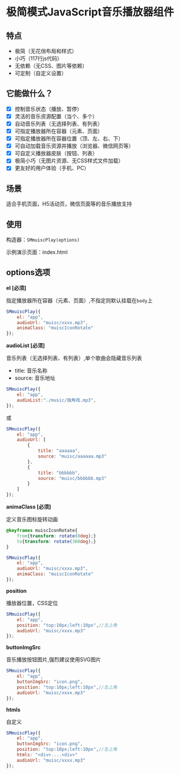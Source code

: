 # 极简模式JavaScript音乐播放器组件

## 特点
- 极简（无花俏布局和样式）
- 小巧（117行js代码）
- 无依赖（无CSS、图片等依赖）
- 可定制（自定义设置）

## 它能做什么？
- [X] 控制音乐状态（播放、暂停）
- [X] 灵活的音乐资源配置（当个、多个）
- [X] 自动音乐列表（无选择列表、有列表）
- [X] 可指定播放器所在容器（元素、页面）
- [X] 可指定播放器所在容器位置（顶、左、右、下）
- [X] 可自动加载音乐资源并播放（浏览器、微信网页等）
- [X] 可自定义播放器皮肤（按钮、列表）
- [X] 极简小巧（无图片资源、无CSS样式文件加载）
- [X] 更友好的用户体验（手机、PC）

## 场景

适合手机页面，H5活动页，微信页面等的音乐播放支持

## 使用

构造器：`SMmuiscPlay(options)`

示例演示页面：index.html

## options选项

**el [必须]** 

指定播放器所在容器（元素、页面）,不指定则默认挂载在`body`上
```js
SMmuiscPlay({
    el: "app",
    audioUrl: "muisc/xxxx.mp3",
    animaClass: "muiscIconRotate"
});
```

**audioList [必须]**

音乐列表（无选择列表、有列表）,单个歌曲会隐藏音乐列表
- title: 音乐名称
- source: 音乐地址

```js
SMmuiscPlay({
    el: "app",
    audioList:"./music/独角戏.mp3",
});
```
或
```js
SMmuiscPlay({
    el: "app",
    audioUrl: [
        {
            title: "aaaaaa",
            source: "muisc/aaaaaa.mp3"
        },
        {
            title: "bbbbbb",
            source: "muisc/bbbbbb.mp3"
        }
    ]
});
```

**animaClass [必须]**

定义音乐图标旋转动画
```css
@keyframes muiscIconRotate{
    from{transform: rotate(0deg);}
    to{transform: rotate(360deg);}
}
```
```js
SMmuiscPlay({
    el: "app",
    audioUrl: "muisc/xxxx.mp3",
    animaClass: "muiscIconRotate"
});
```

**position**

播放器位置，CSS定位  
```js
SMmuiscPlay({
    el: "app",
    position: "top:10px;left:10px",//左上角
    audioUrl: "muisc/xxxx.mp3"
});
```

**buttonImgSrc**

音乐播放按钮图片,强烈建议使用SVG图片
```js
SMmuiscPlay({
    el: "app",
    buttonImgSrc: "icon.png",
    position: "top:10px;left:10px",//左上角
    audioUrl: "muisc/xxxx.mp3"
});
```

**htmls**

自定义
```js
SMmuiscPlay({
    el: "app",
    buttonImgSrc: "icon.png",
    position: "top:10px;left:10px",//左上角
    htmls: "<div>....<div>"
    audioUrl: "muisc/xxxx.mp3"
});
```